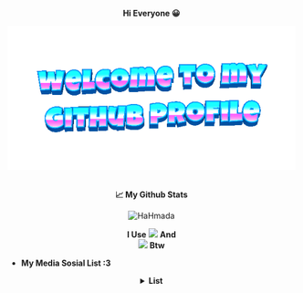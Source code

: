 <div align="center">
	
**Hi Everyone 😀**

<div align="center">
	<img src="welcome-header.gif" alt="welcome to my github profile">
	<br>
	<br>
</div>

<div align="center">
	
**📈 My Github Stats**

<p align="center"> <img src="https://github-readme-stats.vercel.app/api?username=HaHmada&show_icons=true&theme=gotham" alt="HaHmada" />


**I Use**         <a href="https://releases.ubuntu.com/focal"><img src="https://img.shields.io/badge/Ubuntu-20.04-orange?style=flat&logo=ubuntu" /></a>        **And**        
<a href="https://www.microsoft.com/en-us/software-download/windows10"><img src="https://img.shields.io/badge/Windows-10-blue?style=flat&logo=windows" /></a>        **Btw**

<div align="left">
	
- **My Media Sosial List :3**


<div align="center">

 <details>
	 <summary><b>List</b></summary>
<a href="https://github.com/HaHmada"><img src="https://img.shields.io/badge/GitHub-HaHmada-red?style=flat&logo=github" /></a>


<a href="https://www.youtube.com/@HaHmada132"><img src="https://img.shields.io/badge/Youtube-HaHmada-gold?style=flat&logo=youtube" /></a>


<a href="https://hahmada132.blogspot.com/"><img src="https://img.shields.io/badge/Website-HaHmada-blue?style=flat&logo=blogger" /></a>
